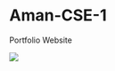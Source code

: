 # Aman-CSE-1
Portfolio Website

![](https://komarev.com/ghpvc/?username=AmanCSE-1&color=brightgreen)
